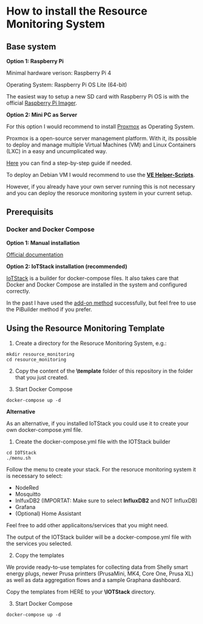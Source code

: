 # How to install the Resource Monitoring System

## Base system

**Option 1:  Raspberry Pi**

Minimal hardware verison: Raspberry Pi 4  

Operating System: Raspberry Pi OS Lite (64-bit)  

The easiest way to setup a new SD card with Raspberry Pi OS is with the official [Raspberry Pi Imager](https://www.raspberrypi.com/software/).

**Option 2: Mini PC as Server**  

For this option I would recommend to install [Proxmox](https://www.proxmox.com/en/downloads "Proxmox.com") as Operating System.  

Proxmox is a open-source server management platform. With it, its possible to deploy and manage multiple Virtual Machines (VM) and Linux Containers (LXC) in a easy and uncumplicated way.

[Here](https://phoenixnap.com/kb/install-proxmox) you can find a step-by-step guide if needed.

To deploy an Debian VM I would recommend to use the [**VE Helper-Scripts**](https://tteck.github.io/Proxmox/#debian-12-vm).

However, if you already have your own server running this is not necessary and you can deploy the resoruce monitoring system in your current setup.



## Prerequisits

### Docker and Docker Compose

**Option 1: Manual installation**

[Official documentation](https://docs.docker.com/engine/install/ubuntu/)

**Option 2: IoTStack installation (recommended)**

[IoTStack](https://sensorsiot.github.io/IOTstack/) is a builder for docker-compose files. It also takes care that Docker and Docker Compose are installed in the system and configured correctly.

In the past I have used the [add-on method](https://sensorsiot.github.io/IOTstack/Basic_setup/#addonInstall) successfully, but feel free to use the PiBuilder method if you prefer.


## Using the Resource Monitoring Template

1.  Create a directory for the Resoruce Monitoring System, e.g.:

``` 
mkdir resource_monitoring 
cd resource_monitoring

```

2. Copy the content of the **\template** folder of this repository in the folder that you just created.


3. Start Docker Compose

```
docker-compose up -d
```


**Alternative**

As an alternative, if you installed IoTStack you could use it to create your own docker-compose.yml file.

1. Create the docker-compose.yml file with the IOTStack builder

``` 
cd IOTStack
./menu.sh
```

Follow the menu to create your stack.
For the resoruce monitoring system it is necessary to select:

* NodeRed
* Mosquitto
* InlfuxDB2 (IMPORTAT: Make sure to select **InfluxDB2** and NOT InfluxDB)
* Grafana
* (Optional) Home Assistant

Feel free to add other applicaitons/services that you might need.

The output of the IOTStack builder will be a docker-compose.yml file with the services you selected.


2. Copy the templates

We provide ready-to-use templates for collecting data from Shelly smart energy plugs, newer Prusa printters (PrusaMini, MK4, Core One, Prusa XL)
as well as data aggregation flows and a sample Graphana dashboard.

Copy the templates from HERE to your **\IOTStack** directory.


3. Start Docker Compose

```
docker-compose up -d
```
